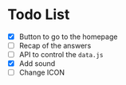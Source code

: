 # Todo List

- [x] Button to go to the homepage
- [ ] Recap of the answers
- [ ] API to control the `data.js`
- [x] Add sound
- [ ] Change ICON
